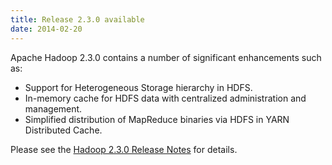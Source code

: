 ```yaml
---
title: Release 2.3.0 available
date: 2014-02-20
---
```

<!---
  Licensed under the Apache License, Version 2.0 (the "License");
  you may not use this file except in compliance with the License.
  You may obtain a copy of the License at

   https://www.apache.org/licenses/LICENSE-2.0

  Unless required by applicable law or agreed to in writing, software
  distributed under the License is distributed on an "AS IS" BASIS,
  WITHOUT WARRANTIES OR CONDITIONS OF ANY KIND, either express or implied.
  See the License for the specific language governing permissions and
  limitations under the License. See accompanying LICENSE file.
-->

Apache Hadoop 2.3.0 contains a number of significant enhancements such
as:

-   Support for Heterogeneous Storage hierarchy in HDFS.
-   In-memory cache for HDFS data with centralized administration and
management.
-   Simplified distribution of MapReduce binaries via HDFS in YARN
Distributed Cache.

Please see the [Hadoop 2.3.0 Release
Notes](https://hadoop.apache.org/docs/r2.3.0/hadoop-project-dist/hadoop-common/releasenotes.html)
for details.

